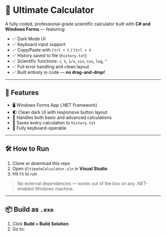 # 🧮 Ultimate Calculator

A fully coded, professional-grade scientific calculator built with **C# and Windows Forms** — featuring:

- ✅ Dark Mode UI
- ✅ Keyboard input support
- ✅ Copy/Paste with `Ctrl + C` / `Ctrl + V`
- ✅ History saved to file (`history.txt`)
- ✅ Scientific functions: `√`, `%`, `1/x`, `sin`, `cos`, `log`, `^`
- ✅ Full error handling and clean layout
- ✅ Built entirely in code — **no drag-and-drop!**

---

## 🚀 Features

- 🖥️ Windows Forms App (.NET Framework)
- 🌓 Clean dark UI with responsive button layout
- 🔢 Handles both basic and advanced calculations
- 💾 Saves every calculation to `history.txt`
- 🔑 Fully keyboard-operable

---

## 🛠 How to Run

1. Clone or download this repo
2. Open `UltimateCalculator.sln` in **Visual Studio**
3. Hit `F5` to run

> No external dependencies — works out of the box on any .NET-enabled Windows machine.

---

## 📦 Build as `.exe`

1. Click **Build > Build Solution**
2. Go to:
